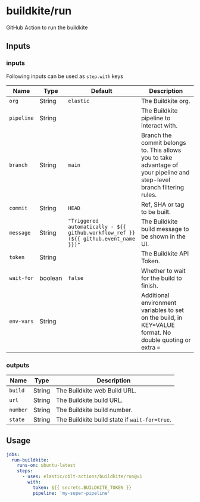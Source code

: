 # buildkite/run

GitHub Action to run the buildkite

## Inputs


### inputs

Following inputs can be used as `step.with` keys

| Name         | Type    | Default                                             | Description                                                                                                       |
|--------------|---------|-----------------------------------------------------|-------------------------------------------------------------------------------------------------------------------|
| `org`        | String  | `elastic`                                           | The Buildkite org.                                                                                                |
| `pipeline`   | String  |                                                     | The Buildkite pipeline to interact with.                                                                          |
| `branch`     | String  | `main`                                              | Branch the commit belongs to. This allows you to take advantage of your pipeline and step-level branch filtering rules. |
| `commit`     | String  | `HEAD`                                              | Ref, SHA or tag to be built.                                                                                      |
| `message`    | String  | `"Triggered automatically - ${{ github.workflow_ref }} (${{ github.event_name }})"`| The Buildkite build message to be shown in the UI.  |
| `token`      | String |                                             | The Buildkite API Token.                                                                          |
| `wait-for`   | boolean | `false`                                             | Whether to wait for the build to finish.                                                                          |
| `env-vars`   | String  |                                                     | Additional environment variables to set on the build, in KEY=VALUE format. No double quoting or extra `=`         |

### outputs

| Name              | Type    | Description                   |
|-------------------|---------| ------------------------------|
| `build`           | String  |  The Buildkite web Build URL. |
| `url`             | String  |  The Buildkite build URL.     |
| `number`          | String  |  The Buildkite build number.  |
| `state`           | String  |  The Buildkite build state if `wait-for=true`. |


## Usage

```yaml
jobs:
  run-buildkite:
    runs-on: ubuntu-latest
    steps:
      - uses: elastic/oblt-actions/buildkite/run@v1
        with:
          token: ${{ secrets.BUILDKITE_TOKEN }}
          pipeline: 'my-super-pipeline'
```
